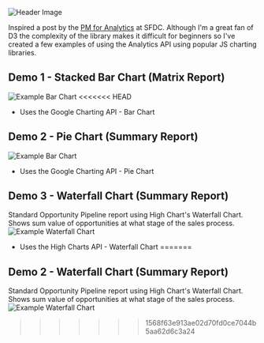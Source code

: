 ![Header Image](https://dl.dropboxusercontent.com/u/4151695/html/Analytics%20API/analytics-api.jpg)

Inspired a post by the [PM for Analytics](https://medium.com/p/c87517ab52b1) at SFDC. Although I'm a great fan of D3 the complexity of the library makes it difficult for beginners so I've created a few examples of using the Analytics API using popular JS charting libraries.

## Demo 1 - Stacked Bar Chart (Matrix Report)
![Example Bar Chart](https://dl.dropboxusercontent.com/u/4151695/html/Analytics%20API/stacked-bar-chart.png)
<<<<<<< HEAD
- Uses the Google Charting API - Bar Chart

## Demo 2 - Pie Chart (Summary Report)
![Example Bar Chart](https://dl.dropboxusercontent.com/u/4151695/html/Analytics%20API/pie-chart.png)
- Uses the Google Charting API - Pie Chart

## Demo 3 - Waterfall Chart (Summary Report)
Standard Opportunity Pipeline report using High Chart's Waterfall Chart. Shows sum value of opportunities at what stage of the sales process.
![Example Waterfall Chart](http://i.imgur.com/9DFvPsc.png)
- Uses the High Charts API - Waterfall Chart
=======

## Demo 2 - Waterfall Chart (Summary Report)
Standard Opportunity Pipeline report using High Chart's Waterfall Chart. Shows sum value of opportunities at what stage of the sales process.
![Example Waterfall Chart](http://i.imgur.com/9DFvPsc.png)
>>>>>>> 1568f63e913ae02d70fd0ce7044b5aa62d6c3a24
